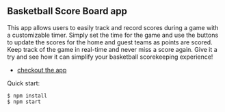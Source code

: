 

## Basketball Score Board app

  This app allows users to easily track and record scores during a game with a customizable timer. 
Simply set the time for the game and use the buttons to update the scores for the home and guest teams as points are scored. 
Keep track of the game in real-time and never miss a score again. Give it a try and see how it can simplify your basketball scorekeeping experience!

- [checkout the app](https://basketball-scoreboard-app.vercel.app/)


Quick start:

```
$ npm install
$ npm start
````

